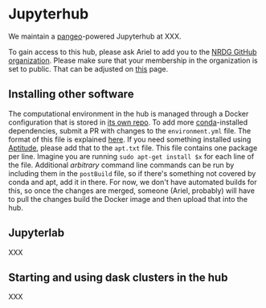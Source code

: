 # Jupyterhub

We maintain a [pangeo](http://pangeo.io/)-powered Jupyterhub at XXX.

To gain access to this hub, please ask Ariel to add you to the
[NRDG GitHub organization](https://github.com/nrdg). Please make sure that
your membership in the organization is set to public. That can be adjusted on
[this](https://github.com/orgs/nrdg/people) page.

## Installing other software

The computational environment in the hub is managed through a Docker
configuration that is stored in [its own repo](https://github.com/nrdg/hcp-pangeo-docker).
To add more [conda](https://docs.conda.io/en/latest/)-installed dependencies,
submit a PR with changes to the `environment.yml` file. The format of this
file is explained [here](https://docs.conda.io/projects/conda/en/latest/user-guide/tasks/manage-environments.html#create-env-file-manually). If you need
something installed using [Aptitude](https://wiki.debian.org/Aptitude), please
add that to the `apt.txt` file. This file contains one package per line. Imagine
you are running `sudo apt-get install $x` for each line of the file.
Additional *arbitrary* command line commands can be run by including them in
the `postBuild` file, so if there's something not covered by conda and apt,
add it in there. For now, we don't have automated builds for this, so once the
changes are merged, someone (Ariel, probably) will have to pull the changes
build the Docker image and then upload that into the hub.

## Jupyterlab

XXX

## Starting and using dask clusters in the hub

XXX
